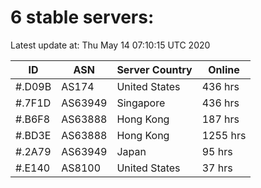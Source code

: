 # 6 stable servers:

Latest update at: Thu May 14 07:10:15 UTC 2020

| ID | ASN | Server Country | Online |
| -- | --- | -------------- | ------ |
| #.D09B | AS174 | United States | 436 hrs |
| #.7F1D | AS63949 | Singapore | 436 hrs |
| #.B6F8 | AS63888 | Hong Kong | 187 hrs |
| #.BD3E | AS63888 | Hong Kong | 1255 hrs |
| #.2A79 | AS63949 | Japan | 95 hrs |
| #.E140 | AS8100 | United States | 37 hrs |

